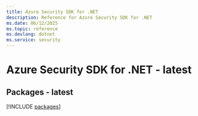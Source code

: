 ```yaml
---
title: Azure Security SDK for .NET
description: Reference for Azure Security SDK for .NET
ms.date: 06/12/2025
ms.topic: reference
ms.devlang: dotnet
ms.service: security
---
```

# Azure Security SDK for .NET - latest
## Packages - latest
[!INCLUDE [packages](security-index.md)]